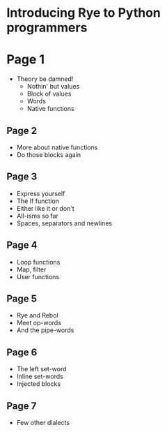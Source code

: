 # Introducing Rye to Python programmers

# Page 1
  * Theory be damned!
    * Nothin' but values
    * Block of values
    * Words
    * Native functions

## Page 2
  * More about native functions
  * Do those blocks again

## Page 3
  * Express yourself
  * The If function
  * Either like it or don't
  * All-isms so far
  * Spaces, separators and newlines

## Page 4
  * Loop functions
  * Map, filter
  * User functions

## Page 5
  * Rye and Rebol
  * Meet op-words
  * And the pipe-words

## Page 6
  * The left set-word
  * Inline set-words
  * Injected blocks

## Page 7
  * Few other dialects
